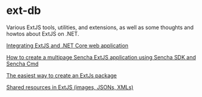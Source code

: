 # ext-db

Various ExtJS tools, utilities, and extensions, as well as some thoughts and howtos about ExtJS on .NET.

[Integrating ExtJS and .NET Core web application](docs/netcore.md)

[How to create a multipage Sencha ExtJS application using Sencha SDK and Sencha Cmd](docs/generating-multipage-app.md)

[The easiest way to create an ExtJs package](docs/easiest-way-package.md)

[Shared resources in ExtJS (images, JSONs, XMLs)](docs/resources.md)



